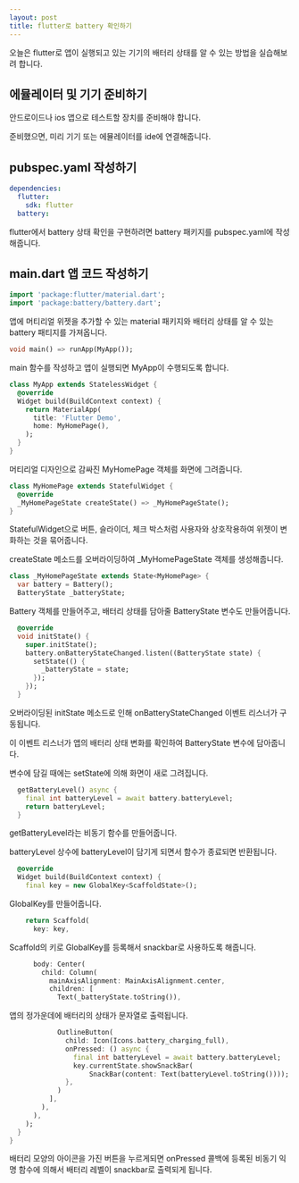 ```yaml
---
layout: post
title: flutter로 battery 확인하기
---
```


오늘은 flutter로 앱이 실행되고 있는 기기의 배터리 상태를 알 수 있는 방법을 실습해보려 합니다.

## 에뮬레이터 및 기기 준비하기

안드로이드나 ios 앱으로 테스트할 장치를 준비해야 합니다.

준비했으면, 미리 기기 또는 에뮬레이터를 ide에 연결해줍니다.

## pubspec.yaml 작성하기

```yaml
dependencies:
  flutter:
    sdk: flutter
  battery:
```

flutter에서 battery 상태 확인을 구현하려면 battery 패키지를 pubspec.yaml에 작성해줍니다.

## main.dart 앱 코드 작성하기

```dart
import 'package:flutter/material.dart';
import 'package:battery/battery.dart';
```

앱에 머티리얼 위젯을 추가할 수 있는 material 패키지와 배터리 상태를 알 수 있는 battery 패티지를 가져옵니다.

```dart
void main() => runApp(MyApp());
```

main 함수를 작성하고 앱이 실행되면 MyApp이 수행되도록 합니다.

```dart
class MyApp extends StatelessWidget {
  @override
  Widget build(BuildContext context) {
    return MaterialApp(
      title: 'Flutter Demo',
      home: MyHomePage(),
    );
  }
}
```

머티리얼 디자인으로 감싸진 MyHomePage 객체를 화면에 그려줍니다.

```dart
class MyHomePage extends StatefulWidget {
  @override
  _MyHomePageState createState() => _MyHomePageState();
}
```

StatefulWidget으로 버튼, 슬라이더, 체크 박스처럼 사용자와 상호작용하여 위젯이 변화하는 것을 묶어줍니다.

createState 메소드를 오버라이딩하여 \_MyHomePageState 객체를 생성해줍니다.

```dart
class _MyHomePageState extends State<MyHomePage> {
  var battery = Battery();
  BatteryState _batteryState;
```

Battery 객체를 만들어주고, 배터리 상태를 담아줄 BatteryState 변수도 만들어줍니다.

```dart
  @override
  void initState() {
    super.initState();
    battery.onBatteryStateChanged.listen((BatteryState state) {
      setState(() {
        _batteryState = state;
      });
    });
  }
```

오버라이딩된 initState 메소드로 인해 onBatteryStateChanged 이벤트 리스너가 구동됩니다.

이 이벤트 리스너가 앱의 배터리 상태 변화를 확인하여 BatteryState 변수에 담아줍니다.

변수에 담길 때에는 setState에 의해 화면이 새로 그려집니다.

```dart
  getBatteryLevel() async {
    final int batteryLevel = await battery.batteryLevel;
    return batteryLevel;
  }
```

getBatteryLevel라는 비동기 함수를 만들어줍니다.

batteryLevel 상수에 batteryLevel이 담기게 되면서 함수가 종료되면 반환됩니다.

```dart
  @override
  Widget build(BuildContext context) {
    final key = new GlobalKey<ScaffoldState>();
```

GlobalKey를 만들어줍니다.

```dart
    return Scaffold(
      key: key,
```

Scaffold의 키로 GlobalKey를 등록해서 snackbar로 사용하도록 해줍니다.

```dart
      body: Center(
        child: Column(
          mainAxisAlignment: MainAxisAlignment.center,
          children: [
            Text(_batteryState.toString()),
```

앱의 정가운데에 배터리의 상태가 문자열로 출력됩니다.

```dart
            OutlineButton(
              child: Icon(Icons.battery_charging_full),
              onPressed: () async {
                final int batteryLevel = await battery.batteryLevel;
                key.currentState.showSnackBar(
                    SnackBar(content: Text(batteryLevel.toString())));
              },
            )
          ],
        ),
      ),
    );
  }
}
```

배터리 모양의 아이콘을 가진 버튼을 누르게되면 onPressed 콜백에 등록된 비동기 익명 함수에 의해서 배터리 레벨이 snackbar로 출력되게 됩니다.
